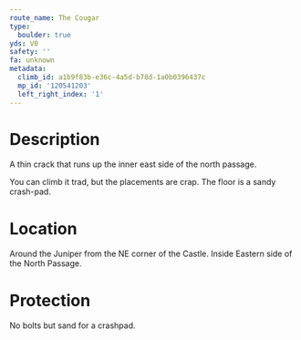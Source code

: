 ```yaml
---
route_name: The Cougar
type:
  boulder: true
yds: V0
safety: ''
fa: unknown
metadata:
  climb_id: a1b9f83b-e36c-4a5d-b78d-1a0b0396437c
  mp_id: '120541203'
  left_right_index: '1'
---
```

# Description
A thin crack that runs up the inner east side of the north passage.

You can climb it trad, but the placements are crap. The floor is a sandy crash-pad.

# Location
Around the Juniper from the NE corner of the Castle. Inside Eastern side of the North Passage.

# Protection
No bolts but sand for a crashpad.
